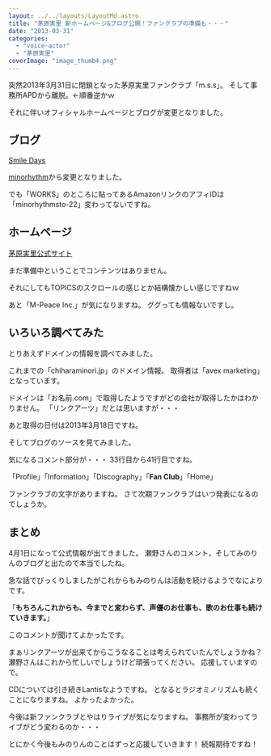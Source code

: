 ```yaml
---
layout: ../../layouts/LayoutMd.astro
title: "茅原実里 新ホームページ&ブログ公開！ファンクラブの準備も・・・"
date: "2013-03-31"
categories: 
  - "voice-actor"
  - "茅原実里"
coverImage: "image_thumb4.png"
---
```


突然2013年3月31日に閉鎖となった茅原実里ファンクラブ「m.s.s」。 そして事務所APDから離脱。←順番逆かｗ

それに伴いオフィシャルホームページとブログが変更となりました。

## ブログ

[Smile Days](http://minori-smiledays.jugem.jp/)

[minorhythm](http://minorhythm.jugem.jp/)から変更となりました。

でも「WORKS」のところに貼ってあるAmazonリンクのアフィIDは「minorhythmsto-22」変わってないですね。

## ホームページ

[茅原実里公式サイト](https://minorichihara.com/)

まだ準備中ということでコンテンツはありません。

それにしてもTOPICSのスクロールの感じとか結構懐かしい感じですねｗ

あと「M-Peace Inc.」が気になりますね。 ググっても情報ないですし。

## いろいろ調べてみた

とりあえずドメインの情報を調べてみました。

これまでの「chiharaminori.jp」のドメイン情報。 取得者は「avex marketing」となっています。

ドメインは「お名前.com」で取得したようですがどの会社が取得したかはわかりません。 「リンクアーツ」だとは思いますが・・・

あと取得の日付は2013年3月18日ですね。

そしてブログのソースを見てみました。

気になるコメント部分が・・・ 33行目から41行目ですね。

「Profile」「Information」「Discography」「**Fan Club**」「Home」

ファンクラブの文字がありますね。 さて次期ファンクラブはいつ発表になるのでしょうか。

## まとめ

4月1日になって公式情報が出てきました。 瀬野さんのコメント，そしてみのりんのブログと出たので本当でしたね。

急な話でびっくりしましたがこれからもみのりんは活動を続けるようでなによりです。

「**もちろんこれからも、今までと変わらず、声優のお仕事も、歌のお仕事も続けていきます。**」

このコメントが聞けてよかったです。

まぁリンクアーツが出来てからこうなることは考えられていたんでしょうかね？ 瀬野さんはこれから忙しいでしょうけど頑張ってください。 応援していますので。

CDについては引き続きLantisなようですね。 となるとラジオミノリズムも続くことになりますね。 よかったよかった。

今後は新ファンクラブとやはりライブが気になりますね。 事務所が変わってライブがどう変わるのか・・・

とにかく今後もみのりんのことはずっと応援していきます！ 続報期待ですね！
